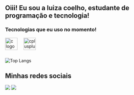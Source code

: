 ## Oiii! Eu sou a luiza coelho, estudante de programação e tecnologia!

### Tecnologias que eu uso no momento!

<div align="left">
  <img src="https://cdn.jsdelivr.net/gh/devicons/devicon/icons/c/c-original.svg" height="40" alt="c logo"  />
  <img width="12" />
  <img src="https://cdn.jsdelivr.net/gh/devicons/devicon/icons/cplusplus/cplusplus-original.svg" height="40" alt="cplusplus logo"  />
</div>

###
  ![Top Langs](https://github-readme-stats.vercel.app/api/top-langs/?username=luizacoelh&?count_private=true&layout=compact)
  ## Minhas redes sociais
 
<div> 
  <a href="https://www.instagram.com/luiza.coelh/" target="_blank"><img src="https://img.shields.io/badge/-Instagram-%23E4405F?style=for-the-badge&logo=instagram&logoColor=white" target="_blank"></a>
  <a href="https://www.linkedin.com/in/luizacoelh" target="_blank"><img src="https://img.shields.io/badge/-LinkedIn-%230077B5?style=for-the-badge&logo=linkedin&logoColor=white" target="_blank"></a> 
  
</div>
